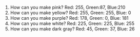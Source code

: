 1. How can you make pink?
Red: 255, Green:87, Blue:210
2. How can you make yellow?
Red: 255, Green: 255, Blue: 0
3. How can you make purple?
Red: 178, Green: 0, Blue: 181
4. How can you make white? 
Red: 225, Green: 225, Blue: 255
5. How can you make dark gray?
Red: 45, Green: 37, Blue: 26
